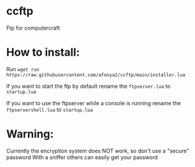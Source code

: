 # ccftp
Ftp for computercraft

# How to install:
Run `wget run https://raw.githubusercontent.com/afonya2/ccftp/main/installer.lua`

If you want to start the ftp by default rename the `ftpserver.lua` to `startup.lua`

If you want to use the ftpserver while a console is running rename the `ftpservershell.lua` to `startup.lua`

# Warning:
Currently the encryption system does NOT work, so don't use a "secure" password
With a sniffer others can easily get your password